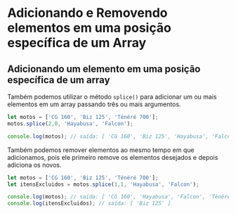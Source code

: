 # Adicionando e Removendo elementos em uma posição específica de um Array

## Adicionando um elemento em uma posição específica de um array

Também podemos utilizar o método `splice()`  para adicionar um ou mais elementos em um array passando três ou mais argumentos.

```js
let motos = ['CG 160', 'Biz 125', 'Ténéré 700'];
motos.splice(2,0, 'Hayabusa', 'Falcon');

console.log(motos); // saída: [ 'CG 160', 'Biz 125', 'Hayabusa', 'Falcon', 'Ténéré 700' ]
```

Também podemos remover elementos ao mesmo tempo em que adicionamos, pois ele primeiro remove os elementos desejados e depois adiciona os novos.

```js
let motos = ['CG 160', 'Biz 125', 'Ténéré 700'];
let itensExcluidos = motos.splice(1,1, 'Hayabusa', 'Falcon');

console.log(motos); // saída: [ 'CG 160', 'Hayabusa', 'Falcon', 'Ténéré 700' ]
console.log(itensExcluidos); // saída: [ 'Biz 125' ]
```